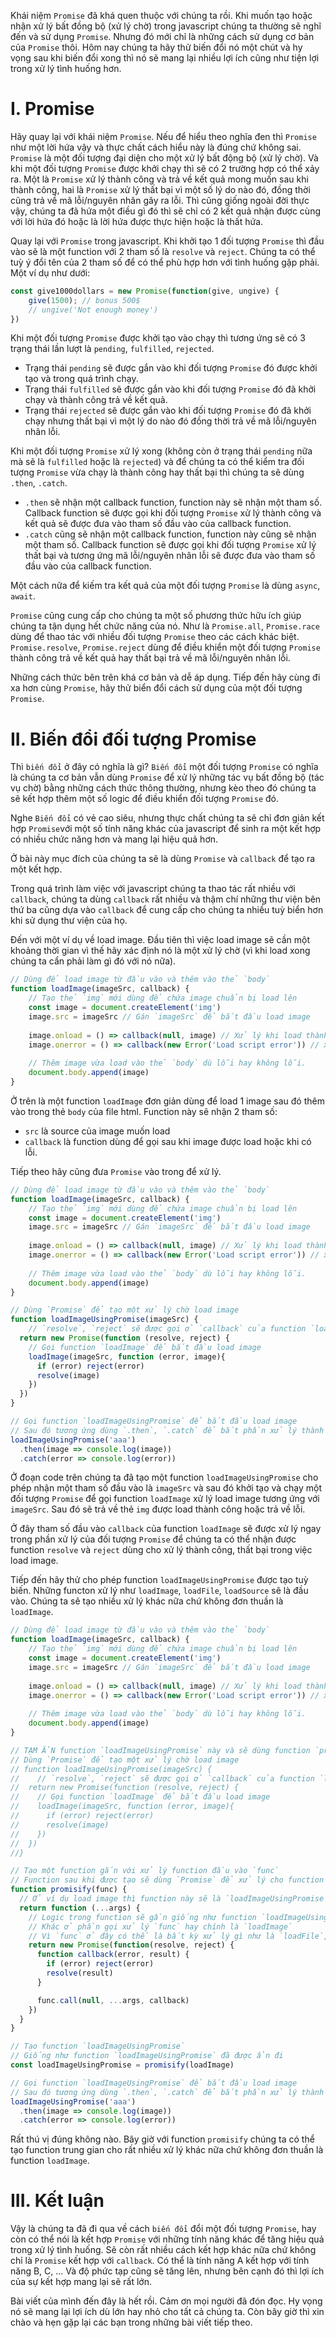 Khái niệm `Promise` đã khá quen thuộc với chúng ta rồi. Khi muốn tạo hoặc nhận xử lý bất đồng bộ (xử lý chờ) trong javascript chúng ta thường sẽ nghĩ đến và sử dụng `Promise`. Nhưng đó mới chỉ là những cách sử dụng cơ bản của `Promise` thôi. Hôm nay chúng ta hãy thử biến đổi nó một chút và hy vọng sau khi biến đổi xong thì nó sẽ mang lại nhiều lợi ích cũng như tiện lợi trong xử lý tình huống hơn.
# I. Promise
Hãy quay lại với khái niệm `Promise`. Nếu để hiểu theo nghĩa đen  thì `Promise` như một lời hứa vậy và thực chất cách hiểu này là đúng chứ không sai. `Promise` là một đối tượng đại diện cho một xử lý bất động bộ (xử lý chờ). Và khi một đối tượng `Promise` được khởi chạy thì sẽ có 2 trường hợp có thể xảy ra. Một là `Promise` xử lý thành công và trả về kết quả mong muốn sau khi thành công, hai là `Promise` xử lý thất bại vì một số lý do nào đó, đồng thời cũng trả về mã lỗi/nguyên nhân gây ra lỗi. Thì cũng giống ngoài đời thực vậy, chúng ta đã hứa một điều gì đó thì sẽ chỉ có 2 kết quả nhận được cùng với lời hứa đó hoặc là lời hứa được thực hiện hoặc là thất hứa.

Quay lại với `Promise` trong javascript. Khi khởi tạo 1 đối tượng `Promise` thì đầu vào sẽ là một function với 2 tham số là `resolve` và `reject`. Chúng ta có thể tuỳ ý đổi tên của 2 tham số để có thể phù hợp hơn với tình huống gặp phải. Một ví dụ như dưới:
```javascript
const give1000dollars = new Promise(function(give, ungive) {
    give(1500); // bonus 500$
    // ungive('Not enough money')
})
```
Khi một đối tượng `Promise` được khởi tạo vào chạy thì tương ứng sẽ có 3 trạng thái lần lượt là `pending`, `fulfilled`, `rejected`. 
* Trạng thái `pending` sẽ được gắn vào khi đối tượng `Promise` đó được khởi tạo và trong quá trình chạy.
* Trạng thái `fulfilled` sẽ được gắn vào khi đối tượng `Promise` đó đã khởi chạy và thành công trả về kết quả.
* Trạng thái `rejected` sẽ được gắn vào khi đối tượng `Promise` đó đã khởi chạy nhưng thất bại vì một lý do nào đó đồng thời trả về mã lỗi/nguyên nhân lỗi.

Khi một đối tượng `Promise` xử lý xong (không còn ở trạng thái `pending` nữa mà sẽ là `fulfilled` hoặc là `rejected`) và để chúng ta có thể kiểm tra đối tượng `Promise` vừa chạy là thành công hay thất bại thì chúng ta sẽ dùng `.then`, `.catch`.
* `.then` sẽ nhận một callback function, function này sẽ nhận một tham số. Callback function sẽ được gọi khi đối tượng `Promise` xử lý thành công và kết quả sẽ được đưa vào tham số đầu vào của callback function.
* `.catch` cũng sẽ nhận một callback function, function này cũng sẽ nhận một tham số. Callback function sẽ được gọi khi đối tượng `Promise` xử lý thất bại và tương ứng mã lỗi/nguyên nhân lỗi sẽ được đưa vào tham số đầu vào của callback function.

Một cách nữa để kiếm tra kết quả của một đối tượng `Promise` là dùng `async`, `await`.

`Promise` cũng cung cấp cho chúng ta một số phương thức hữu ích giúp chúng ta tận dụng hết chức năng của nó. Như là `Promise.all`, `Promise.race` dùng để thao tác với nhiều đối tượng `Promise` theo các cách khác biệt. `Promise.resolve`, `Promise.reject` dùng để điều khiển một đối tượng `Promise` thành công trả về kết quả hay thất bại trả về mã lỗi/nguyên nhân lỗi.

Những cách thức bên trên khá cơ bản và dễ áp dụng. Tiếp đến hãy cùng đi xa hơn cùng `Promise`, hãy thử biển đổi cách sử dụng của một đối tượng `Promise`.
# II. Biến đổi đối tượng Promise
Thì `biến đổi` ở đây có nghĩa là gì? `Biến đổi` một đối tượng `Promise` có nghĩa là chúng ta cơ bản vẫn dùng `Promise` để xử lý những tác vụ bất đồng bộ (tác vụ chờ) bằng những cách thức thông thường, nhưng kèo theo đó chúng ta sẽ kết hợp thêm một số logic để điều khiển đối tượng `Promise` đó.

Nghe `Biến đổi` có vẻ cao siêu, nhưng thực chất chúng ta sẽ chỉ đơn giản kết hợp `Promise`với một số tính năng khác của javascript để sinh ra một kết hợp có nhiều chức năng hơn và mang lại hiệu quả hơn.

Ở bài này mục đích của chúng ta sẽ là dùng `Promise` và `callback` để tạo ra một kết hợp.

Trong quá trình làm việc với javascript chúng ta thao tác rất nhiều với `callback`, chúng ta dùng `callback` rất nhiều và thậm chí những thư viện bên thứ ba cũng dựa vào `callback` để cung cấp cho chúng ta nhiều tuỳ biển hơn khi sử dụng thư viện của họ.

Đến với một ví dụ về load image. Đầu tiên thì việc load image sẽ cần một khoảng thời gian vì thế hãy xác định nó là một xử lý chờ (vì khi load xong chúng ta cẩn phải làm gì đó với nó nữa).
```javascript
// Dùng để load image từ đầu vào và thêm vào thẻ `body`
function loadImage(imageSrc, callback) {
    // Tạo thẻ `img` mới dùng để chứa image chuẩn bị load lên
    const image = document.createElement('img')
    image.src = imageSrc // Gán `imageSrc` để bắt đầu load image
    
    image.onload = () => callback(null, image) // Xử lý khi load thành công
    image.onerror = () => callback(new Error('Load script error')) // xử lý khi load gặp lỗi
    
    // Thêm image vừa load vào thẻ `body` dù lỗi hay không lỗi.
    document.body.append(image)
}
```

Ở trên là một function `loadImage` đơn giản dùng để load 1 image sau đó thêm vào trong thẻ `body` của file html. Function này sẽ nhận 2 tham số:
* `src` là source của image muốn load
* `callback` là function dùng để gọi sau khi image được load hoặc khi có lỗi.

Tiếp theo hãy cũng đưa `Promise` vào trong để xử lý.
```javascript
// Dùng để load image từ đầu vào và thêm vào thẻ `body`
function loadImage(imageSrc, callback) {
    // Tạo thẻ `img` mới dùng để chứa image chuẩn bị load lên
    const image = document.createElement('img')
    image.src = imageSrc // Gán `imageSrc` để bắt đầu load image
    
    image.onload = () => callback(null, image) // Xử lý khi load thành công
    image.onerror = () => callback(new Error('Load script error')) // xử lý khi load gặp lỗi
    
    // Thêm image vừa load vào thẻ `body` dù lỗi hay không lỗi.
    document.body.append(image)
}

// Dùng `Promise` để tạo một xử lý chờ load image
function loadImageUsingPromise(imageSrc) {
    // `resolve`, `reject` sẽ được gọi ở `callback` của function `loadImage`
  return new Promise(function (resolve, reject) {
    // Gọi function `loadImage` để bắt đầu load image
    loadImage(imageSrc, function (error, image){
      if (error) reject(error)
      resolve(image)
    })
  })
}

// Gọi function `loadImageUsingPromise` để bắt đầu load image
// Sau đó tương ứng dùng `.then`, `.catch` để bắt phần xử lý thành công hay thất bại
loadImageUsingPromise('aaa')
  .then(image => console.log(image))
  .catch(error => console.log(error))
```
Ở đoạn code trên chúng ta đã tạo một function `loadImageUsingPromise` cho phép nhận một tham số đầu vào là  `imageSrc` và sau đó khởi tạo và chạy một đối tượng `Promise` để gọi function `loadImage` xử lý load image tương ứng với `imageSrc`. Sau đó sẽ trả về thẻ `img` được load thành công hoặc trả về lỗi.

Ở đây tham số đầu vào `callback` của function `loadImage` sẽ được xử lý ngay trong phần xử lý của đối tượng `Promise` để chúng ta có thể nhận được function `resolve` và `reject` dùng cho xử lý thành công, thất bại trong việc load image.

Tiếp đến hãy thử cho phép function `loadImageUsingPromise`  được tạo tuỳ biến. Những functon xử lý như `loadImage`, `loadFile`, `loadSource` sẽ là đầu vào. Chúng ta sẽ tạo nhiều xử lý khác nữa chứ không đơn thuần là `loadImage`.
```javascript
// Dùng để load image từ đầu vào và thêm vào thẻ `body`
function loadImage(imageSrc, callback) {
    // Tạo thẻ `img` mới dùng để chứa image chuẩn bị load lên
    const image = document.createElement('img')
    image.src = imageSrc // Gán `imageSrc` để bắt đầu load image
    
    image.onload = () => callback(null, image) // Xử lý khi load thành công
    image.onerror = () => callback(new Error('Load script error')) // xử lý khi load gặp lỗi
    
    // Thêm image vừa load vào thẻ `body` dù lỗi hay không lỗi.
    document.body.append(image)
}

// TẠM ẨN function `loadImageUsingPromise` này và sẽ dùng function `promisify` để tạo
// Dùng `Promise` để tạo một xử lý chờ load image
// function loadImageUsingPromise(imageSrc) {
//    // `resolve`, `reject` sẽ được gọi ở `callback` của function `loadImage`
//  return new Promise(function (resolve, reject) {
//    // Gọi function `loadImage` để bắt đầu load image
//    loadImage(imageSrc, function (error, image){
//      if (error) reject(error)
//      resolve(image)
//    })
//  })
//}

// Tạo một function gắn với xử lý function đầu vào `func`
// Function sau khi được tạo sẽ dùng `Promise` để xử lý cho function đầu vào `func`
function promisify(func) {
  // Ở ví dụ load image thì function này sẽ là `loadImageUsingPromise`
  return function (...args) {
    // Logic trong function sẽ gần giống như function `loadImageUsingPromise`
    // Khác ở phần gọi xử lý `func` hay chính là `loadImage`
    // Vì `func` ở đây có thể là bất kỳ xử lý gì như là `loadFile`, `loadSource`, ...
    return new Promise(function(resolve, reject) {
      function callback(error, result) {
        if (error) reject(error)
        resolve(result)
      }

      func.call(null, ...args, callback)
    })
  }
}

// Tạo function `loadImageUsingPromise`
// Giống như function `loadImageUsingPromise` đã được ẩn đi
const loadImageUsingPromise = promisify(loadImage)

// Gọi function `loadImageUsingPromise` để bắt đầu load image
// Sau đó tương ứng dùng `.then`, `.catch` để bắt phần xử lý thành công hay thất bại
loadImageUsingPromise('aaa')
  .then(image => console.log(image))
  .catch(error => console.log(error))
```

Rất thú vị đúng không nào. Bây giờ với function `promisify` chúng ta có thể tạo function trung gian cho rất nhiều xử lý khác nữa chứ không đơn thuần là function `loadImage`.
# III. Kết luận
Vậy là chúng ta đã đi qua về cách `biến đổi` đổi một đối tượng `Promise`, hay còn có thể nói là kết hợp `Promise` với những tính năng khác để tăng hiệu quả trong xử lý tình huống. Sẽ còn rất nhiều cách kết hợp khác nữa chứ không chỉ là `Promise` kết hợp với `callback`. Có thể là tính năng A kết hợp với tính năng B, C, ... Và độ phức tạp cũng sẽ tăng lên, nhưng bên cạnh đó thì lợi ích của sự kết hợp mang lại sẽ rất lớn.

Bài viết của mình đến đây là hết rồi. Cảm ơn mọi người đã đón đọc. Hy vọng nó sẽ mang lại lợi ích dù lớn hay nhỏ cho tất cả chúng ta. Còn bây giờ thì xin chào và hẹn gặp lại các bạn trong những bài viết tiếp theo.